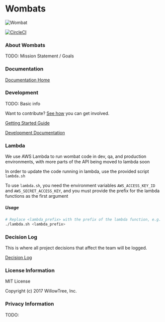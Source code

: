 # Wombats

![Wombat](https://cloud.githubusercontent.com/assets/4649439/17083937/59e5a5f0-517d-11e6-92a2-976aee52d95c.png)

[![CircleCI](https://circleci.com/gh/willowtreeapps/wombats-api.svg?style=svg)](https://circleci.com/gh/willowtreeapps/wombats-api)

### About Wombats

TODO: Mission Statement / Goals

### Documentation

[Documentation Home](./docs/README.md)

### Development

TODO: Basic info

Want to contribute? [See how](./CONTRIBUTING.md) you can get involved.

[Getting Started Guide](./docs/development/getting-started.md)

[Development Documentation](./docs/development/README.md)

### Lambda

We use AWS Lambda to run wombat code in dev, qa, and production environments, with more parts of the API being moved to lambda soon

In order to update the code running in lambda, use the provided script `lambda.sh`

To use `lambda.sh`, you need the environment variables `AWS_ACCESS_KEY_ID` and `AWS_SECRET_ACCESS_KEY`, and you must provide the prefix for the lambda functions as the first argument

##### Usage
```bash
# Replace <lambda_prefix> with the prefix of the lambda function, e.g. wombats-prod or wombats-qa
./lambda.sh <lambda_prefix>
```

### Decision Log

This is where all project decisions that affect the team will be logged.

[Decision Log](./docs/decision-logs/README.md)

### License Information

MIT License

Copyright (c) 2017 WillowTree, Inc.

### Privacy Information

TODO:
